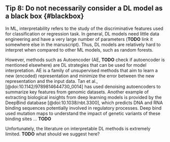 ## Tip 8: Do not necessarily consider a DL model as a black box {#blackbox}

In ML, interpretability refers to the study of the discriminative features used for classification or regression task.
In general, DL models need little data engineering and have a very large number of parameters (**TODO** link it somewhere else in the manuscript).
Thus, DL models are relatively hard to interpret when compared to other ML models, such as random forests.

However, methods such as Autoencoder (AE, **TODO** check if autoencoder is mentioned elsewhere) are DL strategies that can be used for model interpretation.
AE is a family of unsupervised methods that aim to learn a new (encoded) representation and minimize the error between the new representation and the input data.
Tan et al., [@doi:10.1142/9789814644730_0014] has used denoising autoencoders to summarize key features from genomic datasets.
Another example of extracting biological insights from deep learning models is provided by the DeepBind database [@doi:10.1038/nbt.3300], which predicts DNA and RNA binding sequences potentially involved in regulatory processes.
Deep bind used mutation maps to understand the impact of genetic variants of these binding sites ... **TODO**

Unfortunately, the literature on interpretable DL methods is extremely limited. **TODO** what should we suggest here?
